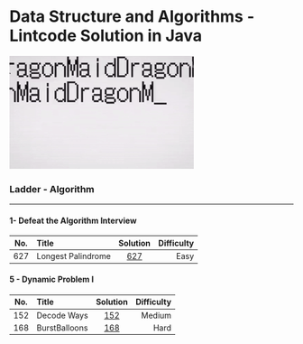 Data Structure and Algorithms - Lintcode Solution in Java
==========================================================
![](static/dragonMaid.gif)

### Ladder - Algorithm 
----
#### 1- Defeat the Algorithm Interview 
| __No.__ |      __Title__      | __Solution__ | __Difficulty__ | 
|:-------:|:--------------------|:------------:|---------------:|
|  627    | Longest Palindrome  |[627](LongestPalindrome.java)| Easy | 



#### 5 - Dynamic Problem I 
| __No.__ |      __Title__      | __Solution__ | __Difficulty__ | 
|:-------:|:--------------------|:------------:|---------------:|
|  152    | Decode Ways         |[152](DecodeWays.java)  | Medium | 
|  168    | BurstBalloons       |[168](BurstBalloon.java)| Hard | 
